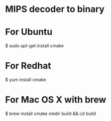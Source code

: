 # MIPS decoder to binary

# For Ubuntu
$ sudo apt-get install cmake
# For Redhat
$ yum install cmake
# For Mac OS X with brew
$ brew install cmake
mkdir build && cd build
